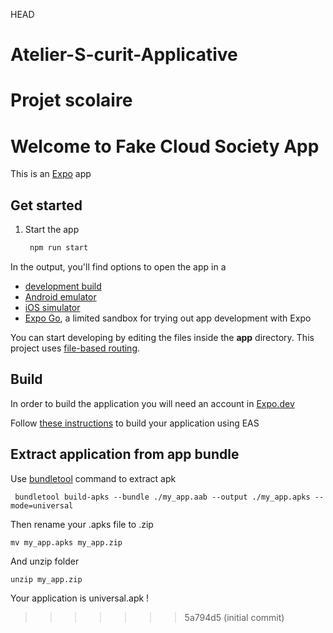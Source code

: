  HEAD
# Atelier-S-curit-Applicative
Projet scolaire
=======
# Welcome to Fake Cloud Society App

This is an [Expo](https://expo.dev) app

## Get started

1. Start the app

   ```bash
    npm run start
   ```

In the output, you'll find options to open the app in a

- [development build](https://docs.expo.dev/develop/development-builds/introduction/)
- [Android emulator](https://docs.expo.dev/workflow/android-studio-emulator/)
- [iOS simulator](https://docs.expo.dev/workflow/ios-simulator/)
- [Expo Go](https://expo.dev/go), a limited sandbox for trying out app development with Expo

You can start developing by editing the files inside the **app** directory. This project uses [file-based routing](https://docs.expo.dev/router/introduction).

## Build

In order to build the application you will need an account in [Expo.dev](https://expo.dev/)

Follow [these instructions](https://docs.expo.dev/build/setup/) to build your application using EAS

## Extract application from app bundle

Use [bundletool](https://developer.android.com/tools/bundletool?hl=fr) command to extract apk
```
 bundletool build-apks --bundle ./my_app.aab --output ./my_app.apks --mode=universal
```
Then rename your .apks file to .zip
```
mv my_app.apks my_app.zip
```
And unzip folder
```
unzip my_app.zip
```
Your application is universal.apk !

>>>>>>> 5a794d5 (initial commit)

